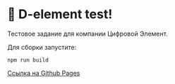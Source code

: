 # 🚀 D-element test!

Тестовое задание для компании Цифровой Элемент.

Для сборки запустите:
```
npm run build
```

 [Ссылка на Github Pages](https://alinavoronaya.github.io/d-element-test/)
